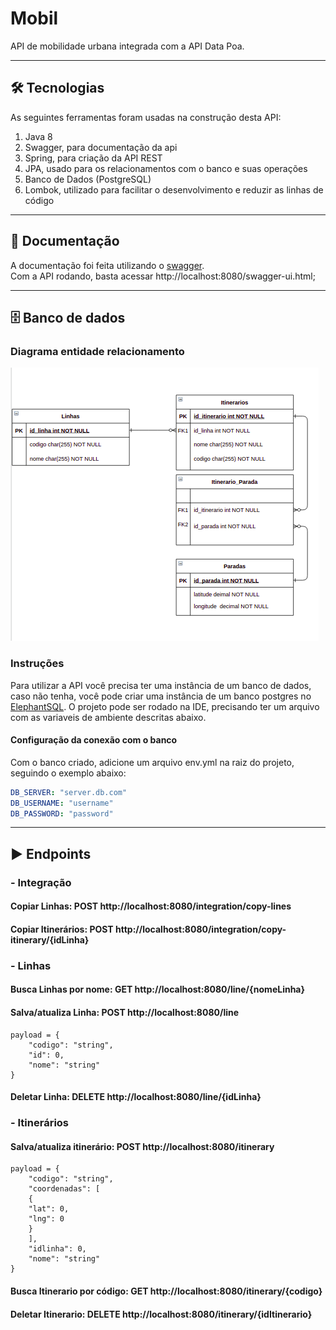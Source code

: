 # Mobil

API de mobilidade urbana integrada com a API Data Poa.

<hr>

## 🛠 Tecnologias
As seguintes ferramentas foram usadas na construção desta API:

1. Java 8
2. Swagger, para documentação da api
3. Spring, para criação da API REST
4. JPA, usado para os relacionamentos com o banco e suas operações
5. Banco de Dados (PostgreSQL)
6. Lombok, utilizado para facilitar o desenvolvimento e reduzir as linhas de código

<hr>

## 📃 Documentação
A documentação foi feita utilizando o [swagger](https://swagger.io/). <br/>
Com a API rodando, basta acessar http://localhost:8080/swagger-ui.html;

<hr>

## 🗄️ Banco de dados
### Diagrama entidade relacionamento

![Diagrama entidade relacionamento](https://github.com/wcarestini/mobil/blob/main/assets/img/diagrama-entidades-mobil.png?raw=true)

### Instruções

Para utilizar a API você precisa ter uma instância de um banco de dados, caso não tenha, você pode criar uma instância de um banco postgres no [ElephantSQL](https://www.elephantsql.com/).
O projeto pode ser rodado na IDE, precisando ter um arquivo com as variaveis de ambiente descritas abaixo.

#### Configuração da conexão com o banco

Com o banco criado, adicione um arquivo env.yml na raiz do projeto, seguindo o exemplo abaixo:
```yml
DB_SERVER: "server.db.com"
DB_USERNAME: "username"
DB_PASSWORD: "password"
```

<hr>

## ▶️ Endpoints
### - Integração

#### Copiar Linhas: POST http://localhost:8080/integration/copy-lines

#### Copiar Itinerários: POST http://localhost:8080/integration/copy-itinerary/{idLinha}

### - Linhas

#### Busca Linhas por nome: GET http://localhost:8080/line/{nomeLinha}

#### Salva/atualiza Linha: POST http://localhost:8080/line
    payload = {
        "codigo": "string",
        "id": 0,
        "nome": "string"
    }

#### Deletar Linha: DELETE http://localhost:8080/line/{idLinha}

### - Itinerários

#### Salva/atualiza itinerário: POST http://localhost:8080/itinerary
    payload = {
        "codigo": "string",
        "coordenadas": [
        {
        "lat": 0,
        "lng": 0
        }
        ],
        "idlinha": 0,
        "nome": "string"
    }

#### Busca Itinerario por código: GET http://localhost:8080/itinerary/{codigo}

#### Deletar Itinerario: DELETE http://localhost:8080/itinerary/{idItinerario}
